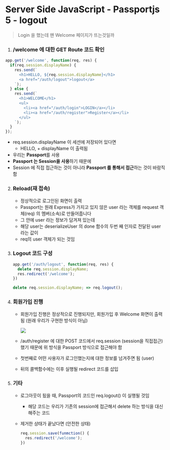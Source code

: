 # Server Side JavaScript - Passportjs 5 - logout

> Login 을 했는데 왠 Welcome 페이지가 뜨는것일까

1. ### /welcome 에 대한 GET Route 코드 확인

  ```js
  app.get('/welcome', function(req, res) {
    if(req.session.displayName) {
      res.send(`
        <h1>HELLO, ${req.session.displayName}</h1>
        <a href="/auth/logout">logout</a>
      `);
    } else {
      res.send(`
        <h1>WELCOME</h1>
        <ul>
          <li><a href="/auth/login">LOGIN</a></li>
          <li><a href="/auth/register">Register</a></li>
        </ul>
      `);
    }
  });
  ```

  - req.session.displayName 이 세션에 저장되어 있다면
    - HELLO, + displayName 이 출력됨
  - 우리는 **Passport**를 사용
  - **Passport 는 Session을 사용**하기 때문에
  - Session 에 직접 접근하는 것이 아니라 **Passport 를 통해서 접근**하는 것이 바람직함

2. ### Reload(재 접속)

   - 정상적으로 로그인된 화면이 출력
   - Passport는 원래 Express가 가지고 있지 않은 user 라는 객체를 request 객체(req) 의 멤버(소속)로 만들어줍니다
   - 그 안에 user 라는 정보가 담겨져 있는데
   - 해당 user는 deserializeUser 의 done 함수의 두번 째 인자로 전달된 user 라는 값이
   - req의 user 객체가 되는 것임

3. ### Logout 코드 구성

   ```js
   app.get('/auth/logout', function(req, res) {
     delete req.session.displayName;
     res.redirect('/welcome');
   })
   ```

   ```js
   delete req.session.displayName; => req.logout();
   ```

4. ### 회원가입 진행

   - 회원가입 진행은 정상적으로 진행되지만, 회원가입 후 Welcome 화면이 출력됨 (원래 우리가 구현한 방식이 아님)

     ![](https://github.com/antaehyeon/WinterVacation_Project/blob/master/Image/%EC%8A%A4%ED%81%AC%EB%A6%B0%EC%83%B7%202018-01-09%20%EC%98%A4%EC%A0%84%201.13.51.png)

   - /auth/register 에 대한 POST 코드에서 req.session (session을 직접접근) 했기 때문에 위 방식을 Passport 방식으로 접근해야 함

   - 첫번째로 어떤 사용자가 로그인했는지에 대한 정보를 넘겨주면 됨 (user)

   - 뒤의 콜백함수에는 이후 실행될 redirect 코드를 삽입

5. ### 기타

   - 로그아웃이 됬을 때, Passport의 코드인 req.logout() 이 실행될 것임

     - 해당 코드는 우리가 기존의 session에 접근해서 delete 하는 방식을 대신해주는 코드

   - 제거한 상태가 끝났다면 (안전한 상태)

     ```js
     req.session.save(funmction() {
       res.redirect('/welcome');
     })
     ```

     ​

   ​